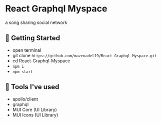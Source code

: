 # React Graphql Myspace

a song sharing social network

## 🚀 Getting Started

- open terminal
- git clone `https://github.com/mazenadel19/React-Graphql-Myspace.git`
- cd React-Graphql-Myspace
- `npm i`
- `npm start`

## 🧰 Tools I've used

- apollo/client
- graphql
- MUI Core (UI Library)
- MUI Icons (UI Library)